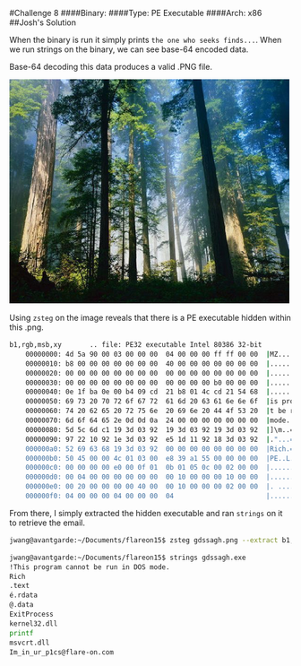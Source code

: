 #Challenge 8
####Binary: 
####Type: PE Executable
####Arch: x86
##Josh's Solution

When the binary is run it simply prints `the one who seeks finds...`. When we run strings on the binary, we can see base-64 encoded data.

Base-64 decoding this data produces a valid .PNG file.

<img src="imgs/chal8-gdssagh.png" width="500"></br>

Using `zsteg` on the image reveals that there is a PE executable hidden within this .png.

```Bash
b1,rgb,msb,xy       .. file: PE32 executable Intel 80386 32-bit
    00000000: 4d 5a 90 00 03 00 00 00  04 00 00 00 ff ff 00 00  |MZ..............|
    00000010: b8 00 00 00 00 00 00 00  40 00 00 00 00 00 00 00  |........@.......|
    00000020: 00 00 00 00 00 00 00 00  00 00 00 00 00 00 00 00  |................|
    00000030: 00 00 00 00 00 00 00 00  00 00 00 00 b0 00 00 00  |................|
    00000040: 0e 1f ba 0e 00 b4 09 cd  21 b8 01 4c cd 21 54 68  |........!..L.!Th|
    00000050: 69 73 20 70 72 6f 67 72  61 6d 20 63 61 6e 6e 6f  |is program canno|
    00000060: 74 20 62 65 20 72 75 6e  20 69 6e 20 44 4f 53 20  |t be run in DOS |
    00000070: 6d 6f 64 65 2e 0d 0d 0a  24 00 00 00 00 00 00 00  |mode....$.......|
    00000080: 5d 5c 6d c1 19 3d 03 92  19 3d 03 92 19 3d 03 92  |]\m..=...=...=..|
    00000090: 97 22 10 92 1e 3d 03 92  e5 1d 11 92 18 3d 03 92  |."...=.......=..|
    000000a0: 52 69 63 68 19 3d 03 92  00 00 00 00 00 00 00 00  |Rich.=..........|
    000000b0: 50 45 00 00 4c 01 03 00  e8 39 a1 55 00 00 00 00  |PE..L....9.U....|
    000000c0: 00 00 00 00 e0 00 0f 01  0b 01 05 0c 00 02 00 00  |................|
    000000d0: 00 04 00 00 00 00 00 00  00 10 00 00 00 10 00 00  |................|
    000000e0: 00 20 00 00 00 00 40 00  00 10 00 00 00 02 00 00  |. ....@.........|
    000000f0: 04 00 00 00 04 00 00 00  04                       |.........       |
```

From there, I simply extracted the hidden executable and ran `strings` on it to retrieve the email.

```Bash
jwang@avantgarde:~/Documents/flareon15$ zsteg gdssagh.png --extract b1,rgb,msb,xy  > gdssagh.exe
```

```Bash
jwang@avantgarde:~/Documents/flareon15$ strings gdssagh.exe
!This program cannot be run in DOS mode.
Rich
.text
é.rdata
@.data
ExitProcess
kernel32.dll
printf
msvcrt.dll
Im_in_ur_p1cs@flare-on.com
```
